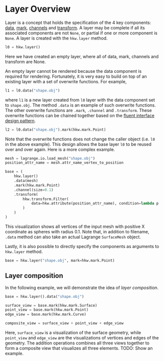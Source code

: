 # Layer Overview

Layer is a concept that holds the specification of the 4 key components: [data](data.md),
[mark](mark.md), [channels](channel.md) and [transform](transform.md). A layer may
be complete if all its associated components are not `None`, or partial if one or more component is
`None`. A layer is created with the `hkw.layer` method.

``` py
l0 = hkw.layer()
```

Here we have created an empty layer, where all of data, mark, channels and transform are None.

An empty layer cannot be rendered because the data component is required for rendering.
Fortunately, it is very easy to build on top of an existing layer with a set of
overwrite functions. For example,

``` py
l1 = l0.data("shape.obj")
```

where `l1` is a new layer created from `l0` layer with the data component set to `shape.obj`. The
method `.data` is an example of such overwrite functions. The other overwrite functions are `.mark`,
`.channel` and `.transform`. These overwrite functions can be chained together based on the [fluent
interface design pattern](https://en.wikipedia.org/wiki/Fluent_interface).

``` py
l2 = l0.data("shape.obj").mark(hkw.mark.Point)
```

Note that the overwrite functions does not change the caller object (i.e. `l0` in the above
example). This design allows the base layer `l0` to be reused over and over again. Here is a more
complex example.

``` py
mesh = lagrange.io.load_mesh("shape.obj")
position_attr_name = mesh.attr_name_vertex_to_position

base = (
    hkw.layer()
    .data(mesh)
    .mark(hkw.mark.Point)
    .channel(size=0.1)
    .transform(
        hkw.transform.Filter(
            data=hkw.attribute(position_attr_name), condition=lambda p: p[0] > 0
        )
    )
)
```

This visualization shows all vertices of the input mesh with positive X coordinate as spheres with
radius 0.1. Note that, in addition to filename, `.data` method can also take an actual Lagrange
`SurfaceMesh` object.

Lastly, it is also possible to directly specify the components as arguments to `hkw.layer` method.
```py
base = hkw.layer("shape.obj", mark=hkw.mark.Point)
```

## Layer composition

In the following example, we will demonstrate the idea of _layer composition_.

``` py
base = hkw.layer().data("shape.obj")

surface_view = base.mark(hkw.mark.Surface)
point_view = base.mark(hkw.mark.Point)
edge_view = base.mark(hkw.mark.Curve)

composite_view = surface_view + point_view + edge_view
```

Here, `surface_view` is a visualization of the surface geometry, while `point_view` and `edge_view`
are the visualizations of vertices and edges of the geometry. The addition operations combines all
three views together to form a composite view that visualizes all three elements. TODO: Show an
example.

